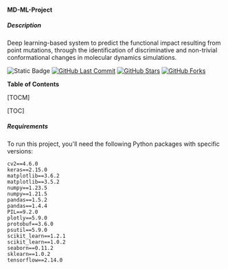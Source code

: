 #### MD-ML-Project

##### Description

Deep learning-based system to predict the functional impact resulting from point mutations, through the identification of discriminative and non-trivial conformational changes in molecular dynamics simulations.

![Static Badge](https://img.shields.io/badge/build-v1.0.0-blue?label=version)
[![GitHub Last Commit](https://img.shields.io/github/last-commit/LBS-UFMG/MD-ML-Project)](https://github.com/LBS-UFMG/MD-ML-Project/commits)
[![GitHub Stars](https://img.shields.io/github/stars/LBS-UFMG/MD-ML-Project?style=social)](https://github.com/LBS-UFMG/MD-ML-Project)
[![GitHub Forks](https://img.shields.io/github/forks/LBS-UFMG/MD-ML-Project?style=social)](https://github.com/LBS-UFMG/MD-ML-Project)


**Table of Contents**

[TOCM]

[TOC]

##### Requirements

To run this project, you'll need the following Python packages with specific versions:

```
cv2==4.6.0
keras==2.15.0
matplotlib==3.6.2
matplotlib==3.5.2
numpy==1.23.5
numpy==1.21.5
pandas==1.5.2
pandas==1.4.4
PIL==9.2.0
plotly==5.9.0
protobuf==3.6.0
psutil==5.9.0
scikit_learn==1.2.1
scikit_learn==1.0.2
seaborn==0.11.2
sklearn==1.0.2
tensorflow==2.14.0
```